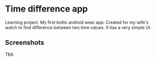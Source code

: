 # Time difference app  

Learning project. My first kotlin android wear app. Created for my wife's watch to find difference between two time values. It has a very simple UI.

## Screenshots
TBA 